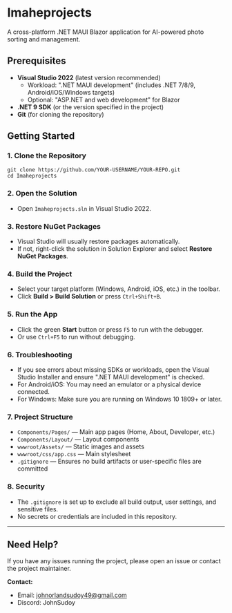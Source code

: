 # Imaheprojects

A cross-platform .NET MAUI Blazor application for AI-powered photo sorting and management.

## Prerequisites

- **Visual Studio 2022** (latest version recommended)
  - Workload: ".NET MAUI development" (includes .NET 7/8/9, Android/iOS/Windows targets)
  - Optional: "ASP.NET and web development" for Blazor
- **.NET 9 SDK** (or the version specified in the project)
- **Git** (for cloning the repository)

## Getting Started

### 1. Clone the Repository

```
git clone https://github.com/YOUR-USERNAME/YOUR-REPO.git
cd Imaheprojects
```

### 2. Open the Solution

- Open `Imaheprojects.sln` in Visual Studio 2022.

### 3. Restore NuGet Packages

- Visual Studio will usually restore packages automatically.
- If not, right-click the solution in Solution Explorer and select **Restore NuGet Packages**.

### 4. Build the Project

- Select your target platform (Windows, Android, iOS, etc.) in the toolbar.
- Click **Build > Build Solution** or press `Ctrl+Shift+B`.

### 5. Run the App

- Click the green **Start** button or press `F5` to run with the debugger.
- Or use `Ctrl+F5` to run without debugging.

### 6. Troubleshooting

- If you see errors about missing SDKs or workloads, open the Visual Studio Installer and ensure ".NET MAUI development" is checked.
- For Android/iOS: You may need an emulator or a physical device connected.
- For Windows: Make sure you are running on Windows 10 1809+ or later.

### 7. Project Structure

- `Components/Pages/` — Main app pages (Home, About, Developer, etc.)
- `Components/Layout/` — Layout components
- `wwwroot/Assets/` — Static images and assets
- `wwwroot/css/app.css` — Main stylesheet
- `.gitignore` — Ensures no build artifacts or user-specific files are committed

### 8. Security

- The `.gitignore` is set up to exclude all build output, user settings, and sensitive files.
- No secrets or credentials are included in this repository.

---

## Need Help?
If you have any issues running the project, please open an issue or contact the project maintainer.

**Contact:**
- Email: johnorlandsudoy49@gmail.com
- Discord: JohnSudoy 